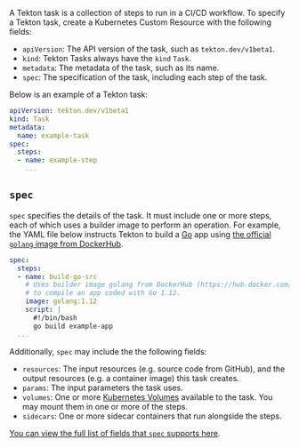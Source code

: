 A Tekton task is a collection of steps to run in a CI/CD workflow. To specify
a Tekton task, create a Kubernetes Custom Resource with the following fields:

* `apiVersion`: The API version of the task, such as `tekton.dev/v1beta1`.
* `kind`: Tekton Tasks always have the `kind` `Task`.
* `metadata`: The metadata of the task, such as its name.
* `spec`: The specification of the task, including each step of the task.

Below is an example of a Tekton task:

```yaml
apiVersion: tekton.dev/v1beta1
kind: Task
metadata:
  name: example-task
spec:
  steps:
  - name: example-step
    ...
```

## `spec`

`spec` specifies the details of the task. It must include one or more
steps, each of which uses a builder image to perform an operation. For example,
the YAML file below instructs Tekton to build a [Go](https://golang.org/)
app using [the official `golang` image from DockerHub](https://hub.docker.com/_/golang/).

```yaml
spec:
  steps:
  - name: build-go-src
    # Uses builder image golang from DockerHub (https://hub.docker.com/_/golang)
    # to compile an app coded with Go 1.12.
    image: golang:1.12
    script: |
      #!/bin/bash
      go build example-app
  ...
```

Additionally, `spec` may include the the following fields:

* `resources`: The input resources (e.g. source code from GitHub),
and the output resources (e.g. a container image) this task creates.
* `params`: The input parameters the task uses.
* `volumes`: One or more [Kubernetes Volumes](https://kubernetes.io/docs/concepts/storage/volumes/)
available to the task. You may mount them in one or more of the steps.
* `sidecars`: One or more sidecar containers that run alongside the steps.

[You can view the full list of fields that `spec` supports here](https://tekton.dev/docs/pipelines/tasks).
